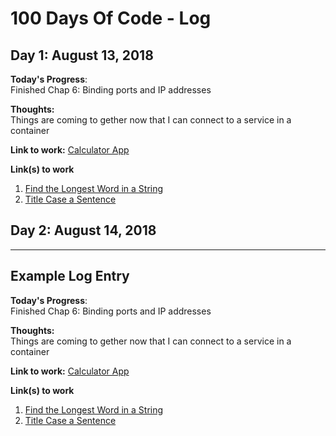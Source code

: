 # 100 Days Of Code - Log

## Day 1: August 13, 2018

**Today's Progress**:  
Finished Chap 6: Binding ports and IP addresses

**Thoughts:**  
Things are coming to gether now that I can connect to a service in a container

**Link to work:** [Calculator App](http://www.example.com)

**Link(s) to work**
1. [Find the Longest Word in a String](https://www.freecodecamp.com/challenges/find-the-longest-word-in-a-string)
2. [Title Case a Sentence](https://www.freecodecamp.com/challenges/title-case-a-sentence)

## Day 2: August 14, 2018


---

## Example Log Entry
**Today's Progress**:  
Finished Chap 6: Binding ports and IP addresses

**Thoughts:**  
Things are coming to gether now that I can connect to a service in a container

**Link to work:** [Calculator App](http://www.example.com)

**Link(s) to work**
1. [Find the Longest Word in a String](https://www.freecodecamp.com/challenges/find-the-longest-word-in-a-string)
2. [Title Case a Sentence](https://www.freecodecamp.com/challenges/title-case-a-sentence)